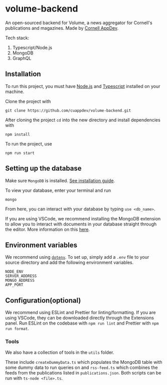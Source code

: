 # volume-backend  

An open-sourced backend for Volume, a news aggregator for Cornell's publications
and magazines. Made by [Cornell AppDev](cornellappdev.com). 

Tech stack:
1. Typescript/Node.js
2. MongoDB
3. GraphQL

## Installation  

To run this project, you must have [Node.js](https://nodejs.org/en/download/) and [Typescript](https://www.typescriptlang.org/docs/handbook/typescript-in-5-minutes.html) installed on your machine. 

Clone the project with

`git clone https://github.com/cuappdev/volume-backend.git`

After cloning the project `cd` into the new directory and install dependencies with 

`npm install`

To run the project, use

`npm run start`

## Setting up the database

Make sure `MongoDB` is installed. [See installation guide](https://docs.mongodb.com/manual/installation/).

To view your database, enter your terminal and run 

`mongo`

From here, you can interact with your database by typing `use <db_name>`.

If you are using VSCode, we recommend installing the MongoDB extension to allow you to interact with documents in your database straight through the editor. More information on this [here](https://code.visualstudio.com/docs/azure/mongodb).

## Environment variables

We recommend using [`dotenv`](https://www.npmjs.com/package/dotenv). To set up, simply add a `.env` file to your source directory and add the following environment variables.

`NODE_ENV`  
`SERVER_ADDRESS`  
`MONGO_ADDRESS`  
`APP_PORT`


## Configuration(optional)

We recommend using ESLint and Prettier for linting/formatting. If you are using VSCode, they can be downloaded directly through the Extensions panel. Run ESLint on the codebase with `npm run lint` and Prettier with  `npm run format`.


### Tools

We also have a collection of tools in the `utils` folder.

These include `createDummyData.ts` which populates the MongoDB table with some dummy data to run queries on and `rss-feed.ts` which combines the feeds from the publications listed in `publications.json`. Both scripts can be run with `ts-node <file>.ts`. 
